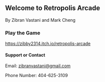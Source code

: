 ## Welcome to Retropolis Arcade

By Zibran Vastani and Mark Cheng

### Play the Game
<a> https://zibby2314.itch.io/retropolis-arcade</a>

#### Support or Contact
Email: zibranvastani@gmail.com

Phone Number: 404-625-3109
